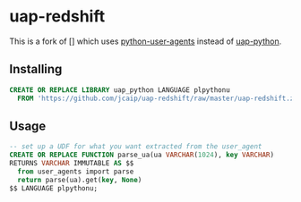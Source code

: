 # uap-redshift

This is a fork of [] which uses [python-user-agents](https://github.com/selwin/python-user-agents) instead of [uap-python](https://github.com/ua-parser/uap-python).

## Installing
```sql
CREATE OR REPLACE LIBRARY uap_python LANGUAGE plpythonu
  FROM 'https://github.com/jcaip/uap-redshift/raw/master/uap-redshift.zip';
```

## Usage
```sql
-- set up a UDF for what you want extracted from the user_agent
CREATE OR REPLACE FUNCTION parse_ua(ua VARCHAR(1024), key VARCHAR)
RETURNS VARCHAR IMMUTABLE AS $$
  from user_agents import parse 
  return parse(ua).get(key, None)
$$ LANGUAGE plpythonu;

